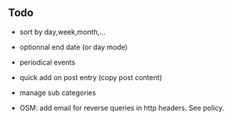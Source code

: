 Todo
----

 * sort by day,week,month,...
 * optionnal end date (or day mode)
 * periodical events
 * quick add on post entry (copy post content)
 * manage sub categories

 * OSM: add email for reverse queries in http headers. See policy.
